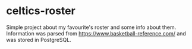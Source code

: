 # celtics-roster
Simple project about my favourite's roster and some info about them.
Information was parsed from https://www.basketball-reference.com/ and was stored in PostgreSQL.
